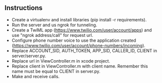 ## Instructions

- Create a virtualenv and install libraries (pip install -r requirements).
- Run the server and us ngrok for tunneling.
- Create a TwiML app (https://www.twilio.com/user/account/apps) and use "ngrok address/call" for request url.
- Configure phone number voice to use the application created (https://www.twilio.com/user/account/phone-numbers/incoming).
- Replace ACCOUNT_SID, AUTH_TOKEN, APP_SID, CALLER_ID, CLIENT in server/server.py.
- Replace url in ViewController.m in xcode project.
- Replace client in ViewController.m with client name. Remember this name must be equal to CLIENT in server.py.
- Make and receive calls.